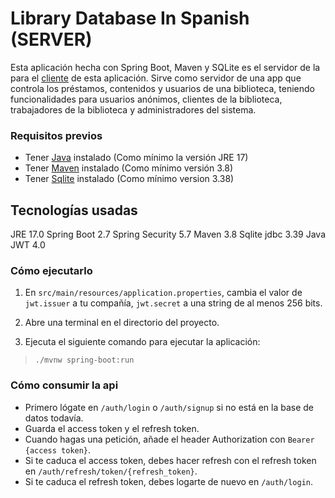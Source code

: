 # Library Database In Spanish (SERVER)

Esta aplicación hecha con Spring Boot, Maven y SQLite es el servidor de la para el [cliente](https://github.com/dangarcar/library-database-in-spanish) de esta aplicación.
Sirve como servidor de una app que controla los préstamos, contenidos y usuarios de una biblioteca, teniendo funcionalidades para usuarios anónimos, clientes de la biblioteca, trabajadores de la biblioteca y administradores del sistema.

### Requisitos previos
- Tener [Java](https://www.java.com/en/) instalado (Como mínimo la versión JRE 17)
- Tener [Maven](https://maven.apache.org/) instalado (Como mínimo versión 3.8)
- Tener [Sqlite](https://www.sqlite.org/) instalado (Como mínimo version 3.38)

## Tecnologías usadas
JRE 17.0
Spring Boot 2.7
Spring Security 5.7
Maven 3.8
Sqlite jdbc 3.39
Java JWT 4.0

### Cómo ejecutarlo
1. En `src/main/resources/application.properties`, cambia el valor de `jwt.issuer` a tu compañía, `jwt.secret` a una string de al menos 256 bits.

2. Abre una terminal en el directorio del proyecto.

3. Ejecuta el siguiente comando para ejecutar la aplicación:
>```console 
>./mvnw spring-boot:run
>```

### Cómo consumir la api
- Primero lógate en `/auth/login` o `/auth/signup` si no está en la base de datos todavía.
- Guarda el access token y el refresh token.
- Cuando hagas una petición, añade el header Authorization con `Bearer {access token}`.
- Si te caduca el access token, debes hacer refresh con el refresh token en `/auth/refresh/token/{refresh_token}`.
- Si te caduca el refresh token, debes logarte de nuevo en `/auth/login`.
